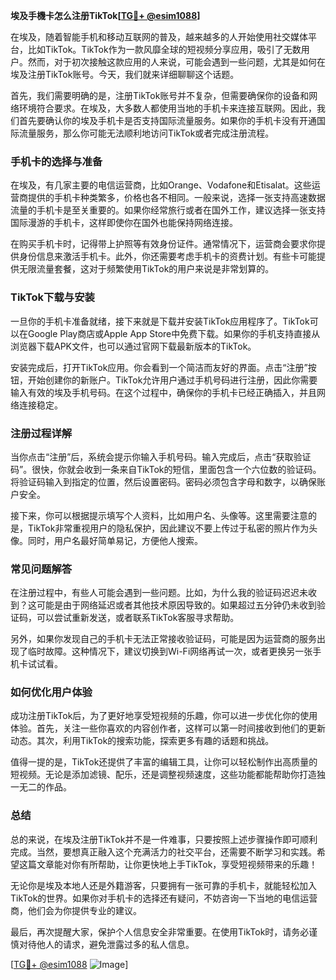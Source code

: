 **埃及手機卡怎么注册TikTok[[TG💪+ @esim1088](https://t.me/s/esim1088)]**

在埃及，随着智能手机和移动互联网的普及，越来越多的人开始使用社交媒体平台，比如TikTok。TikTok作为一款风靡全球的短视频分享应用，吸引了无数用户。然而，对于初次接触这款应用的人来说，可能会遇到一些问题，尤其是如何在埃及注册TikTok账号。今天，我们就来详细聊聊这个话题。

首先，我们需要明确的是，注册TikTok账号并不复杂，但需要确保你的设备和网络环境符合要求。在埃及，大多数人都使用当地的手机卡来连接互联网。因此，我们首先要确认你的埃及手机卡是否支持国际流量服务。如果你的手机卡没有开通国际流量服务，那么你可能无法顺利地访问TikTok或者完成注册流程。

### 手机卡的选择与准备

在埃及，有几家主要的电信运营商，比如Orange、Vodafone和Etisalat。这些运营商提供的手机卡种类繁多，价格也各不相同。一般来说，选择一张支持高速数据流量的手机卡是至关重要的。如果你经常旅行或者在国外工作，建议选择一张支持国际漫游的手机卡，这样即使你在国外也能保持网络连接。

在购买手机卡时，记得带上护照等有效身份证件。通常情况下，运营商会要求你提供身份信息来激活手机卡。此外，你还需要考虑手机卡的资费计划。有些卡可能提供无限流量套餐，这对于频繁使用TikTok的用户来说是非常划算的。

### TikTok下载与安装

一旦你的手机卡准备就绪，接下来就是下载并安装TikTok应用程序了。TikTok可以在Google Play商店或Apple App Store中免费下载。如果你的手机支持直接从浏览器下载APK文件，也可以通过官网下载最新版本的TikTok。

安装完成后，打开TikTok应用。你会看到一个简洁而友好的界面。点击“注册”按钮，开始创建你的新账户。TikTok允许用户通过手机号码进行注册，因此你需要输入有效的埃及手机号码。在这个过程中，确保你的手机卡已经正确插入，并且网络连接稳定。

### 注册过程详解

当你点击“注册”后，系统会提示你输入手机号码。输入完成后，点击“获取验证码”。很快，你就会收到一条来自TikTok的短信，里面包含一个六位数的验证码。将验证码输入到指定的位置，然后设置密码。密码必须包含字母和数字，以确保账户安全。

接下来，你可以根据提示填写个人资料，比如用户名、头像等。这里需要注意的是，TikTok非常重视用户的隐私保护，因此建议不要上传过于私密的照片作为头像。同时，用户名最好简单易记，方便他人搜索。

### 常见问题解答

在注册过程中，有些人可能会遇到一些问题。比如，为什么我的验证码迟迟未收到？这可能是由于网络延迟或者其他技术原因导致的。如果超过五分钟仍未收到验证码，可以尝试重新发送，或者联系TikTok客服寻求帮助。

另外，如果你发现自己的手机卡无法正常接收验证码，可能是因为运营商的服务出现了临时故障。这种情况下，建议切换到Wi-Fi网络再试一次，或者更换另一张手机卡试试看。

### 如何优化用户体验

成功注册TikTok后，为了更好地享受短视频的乐趣，你可以进一步优化你的使用体验。首先，关注一些你喜欢的内容创作者，这样可以第一时间接收到他们的更新动态。其次，利用TikTok的搜索功能，探索更多有趣的话题和挑战。

值得一提的是，TikTok还提供了丰富的编辑工具，让你可以轻松制作出高质量的短视频。无论是添加滤镜、配乐，还是调整视频速度，这些功能都能帮助你打造独一无二的作品。

### 总结

总的来说，在埃及注册TikTok并不是一件难事，只要按照上述步骤操作即可顺利完成。当然，要想真正融入这个充满活力的社交平台，还需要不断学习和实践。希望这篇文章能对你有所帮助，让你更快地上手TikTok，享受短视频带来的乐趣！

无论你是埃及本地人还是外籍游客，只要拥有一张可靠的手机卡，就能轻松加入TikTok的世界。如果你对手机卡的选择还有疑问，不妨咨询一下当地的电信运营商，他们会为你提供专业的建议。

最后，再次提醒大家，保护个人信息安全非常重要。在使用TikTok时，请务必谨慎对待他人的请求，避免泄露过多的私人信息。

[[TG💪+ @esim1088](https://t.me/s/esim1088) ![Image](https://i.postimg.cc/4NQfJmqS/Snipaste-2025-05-13-00-14-12.png)]